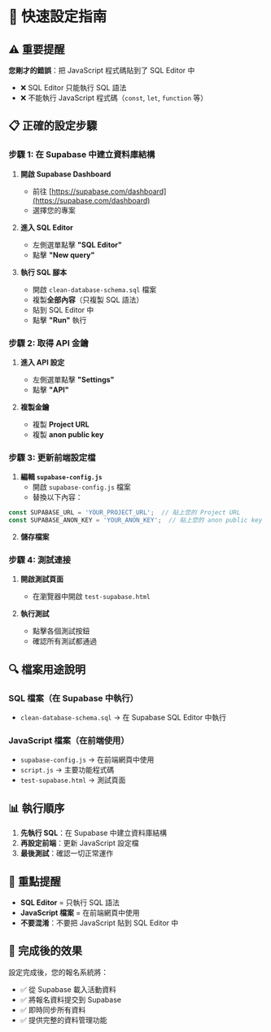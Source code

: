 # 🚀 快速設定指南

## ⚠️ 重要提醒

**您剛才的錯誤**：把 JavaScript 程式碼貼到了 SQL Editor 中
- ❌ SQL Editor 只能執行 SQL 語法
- ❌ 不能執行 JavaScript 程式碼（`const`, `let`, `function` 等）

## 📋 正確的設定步驟

### 步驟 1: 在 Supabase 中建立資料庫結構

1. **開啟 Supabase Dashboard**
   - 前往 [https://supabase.com/dashboard](https://supabase.com/dashboard)
   - 選擇您的專案

2. **進入 SQL Editor**
   - 左側選單點擊 **"SQL Editor"**
   - 點擊 **"New query"**

3. **執行 SQL 腳本**
   - 開啟 `clean-database-schema.sql` 檔案
   - 複製**全部內容**（只複製 SQL 語法）
   - 貼到 SQL Editor 中
   - 點擊 **"Run"** 執行

### 步驟 2: 取得 API 金鑰

1. **進入 API 設定**
   - 左側選單點擊 **"Settings"**
   - 點擊 **"API"**

2. **複製金鑰**
   - 複製 **Project URL**
   - 複製 **anon public key**

### 步驟 3: 更新前端設定檔

1. **編輯 `supabase-config.js`**
   - 開啟 `supabase-config.js` 檔案
   - 替換以下內容：

```javascript
const SUPABASE_URL = 'YOUR_PROJECT_URL';  // 貼上您的 Project URL
const SUPABASE_ANON_KEY = 'YOUR_ANON_KEY';  // 貼上您的 anon public key
```

2. **儲存檔案**

### 步驟 4: 測試連接

1. **開啟測試頁面**
   - 在瀏覽器中開啟 `test-supabase.html`

2. **執行測試**
   - 點擊各個測試按鈕
   - 確認所有測試都通過

## 🔍 檔案用途說明

### SQL 檔案（在 Supabase 中執行）
- `clean-database-schema.sql` → 在 Supabase SQL Editor 中執行

### JavaScript 檔案（在前端使用）
- `supabase-config.js` → 在前端網頁中使用
- `script.js` → 主要功能程式碼
- `test-supabase.html` → 測試頁面

## 📊 執行順序

1. **先執行 SQL**：在 Supabase 中建立資料庫結構
2. **再設定前端**：更新 JavaScript 設定檔
3. **最後測試**：確認一切正常運作

## 🎯 重點提醒

- **SQL Editor** = 只執行 SQL 語法
- **JavaScript 檔案** = 在前端網頁中使用
- **不要混淆**：不要把 JavaScript 貼到 SQL Editor 中

## 🚀 完成後的效果

設定完成後，您的報名系統將：
- ✅ 從 Supabase 載入活動資料
- ✅ 將報名資料提交到 Supabase
- ✅ 即時同步所有資料
- ✅ 提供完整的資料管理功能


